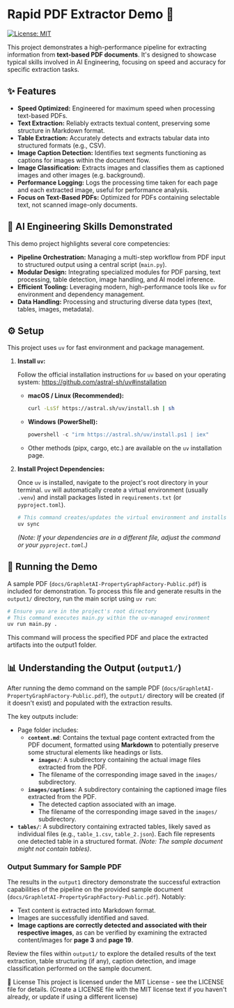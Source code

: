 # Rapid PDF Extractor Demo 🚀

[![License: MIT](https://img.shields.io/badge/License-MIT-yellow.svg)](https://opensource.org/licenses/MIT) <!-- Optional: Replace MIT with your license -->

This project demonstrates a high-performance pipeline for extracting information from **text-based PDF documents**. It's designed to showcase typical skills involved in AI Engineering, focusing on speed and accuracy for specific extraction tasks.

## ✨ Features

*   **Speed Optimized:** Engineered for maximum speed when processing text-based PDFs.
*   **Text Extraction:** Reliably extracts textual content, preserving some structure in Markdown format.
*   **Table Extraction:** Accurately detects and extracts tabular data into structured formats (e.g., CSV).
*   **Image Caption Detection:** Identifies text segments functioning as captions for images within the document flow.
*   **Image Classification:** Extracts images and classifies them as captioned images and other images (e.g. background).
*   **Performance Logging:** Logs the processing time taken for each page and each extracted image, useful for performance analysis.
*   **Focus on Text-Based PDFs:** Optimized for PDFs containing selectable text, not scanned image-only documents.

## 🧠 AI Engineering Skills Demonstrated

This demo project highlights several core competencies:

*   **Pipeline Orchestration:** Managing a multi-step workflow from PDF input to structured output using a central script (`main.py`).
*   **Modular Design:** Integrating specialized modules for PDF parsing, text processing, table detection, image handling, and AI model inference.
*   **Efficient Tooling:** Leveraging modern, high-performance tools like `uv` for environment and dependency management.
*   **Data Handling:** Processing and structuring diverse data types (text, tables, images, metadata).

## ⚙️ Setup

This project uses `uv` for fast environment and package management.

1.  **Install `uv`:**

    Follow the official installation instructions for `uv` based on your operating system: https://github.com/astral-sh/uv#installation

    *   **macOS / Linux (Recommended):**
        ```bash
        curl -LsSf https://astral.sh/uv/install.sh | sh
        ```
    *   **Windows (PowerShell):**
        ```powershell
        powershell -c "irm https://astral.sh/uv/install.ps1 | iex"
        ```
    *   Other methods (pipx, cargo, etc.) are available on the `uv` installation page.

2.  **Install Project Dependencies:**

    Once `uv` is installed, navigate to the project's root directory in your terminal. `uv` will automatically create a virtual environment (usually `.venv`) and install packages listed in `requirements.txt` (or `pyproject.toml`).

    ```bash
    # This command creates/updates the virtual environment and installs packages
    uv sync
    ```
    *(Note: If your dependencies are in a different file, adjust the command or your `pyproject.toml`.)*

## 🚀 Running the Demo

A sample PDF (`docs/GraphletAI-PropertyGraphFactory-Public.pdf`) is included for demonstration. To process this file and generate results in the `output1/` directory, run the main script using `uv run`:

```bash
# Ensure you are in the project's root directory
# This command executes main.py within the uv-managed environment
uv run main.py .
```
This command will process the specified PDF and place the extracted artifacts into the output1 folder.

## 📊 Understanding the Output (`output1/`)

After running the demo command on the sample PDF (`docs/GraphletAI-PropertyGraphFactory-Public.pdf`), the `output1/` directory will be created (if it doesn't exist) and populated with the extraction results.

The key outputs include:


* Page folder includes:
    *   **`content.md`**: Contains the textual page content extracted from the PDF document, formatted using **Markdown** to potentially preserve some structural elements like headings or lists.
        *   **`images/`**: A subdirectory containing the actual image files extracted from the PDF.
        *   The filename of the corresponding image saved in the `images/` subdirectory.
    *   **`images/captions`**: A subdirectory containing the captioned image files extracted from the PDF.
        *   The detected caption associated with an image.
        *   The filename of the corresponding image saved in the `images/` subdirectory.
*   **`tables/`**: A subdirectory containing extracted tables, likely saved as individual files (e.g., `table_1.csv`, `table_2.json`). Each file represents one detected table in a structured format. *(Note: The sample document might not contain tables)*.

### Output Summary for Sample PDF

The results in the `output1` directory demonstrate the successful extraction capabilities of the pipeline on the provided sample document (`docs/GraphletAI-PropertyGraphFactory-Public.pdf`). Notably:

*   Text content is extracted into Markdown format.
*   Images are successfully identified and saved.
*   **Image captions are correctly detected and associated with their respective images**, as can be verified by examining the extracted content/images for **page 3** and **page 19**.

Review the files within `output1/` to explore the detailed results of the text extraction, table structuring (if any), caption detection, and image classification performed on the sample document.


📄 License
This project is licensed under the MIT License - see the LICENSE file for details. (Create a LICENSE file with the MIT license text if you haven't already, or update if using a different license)